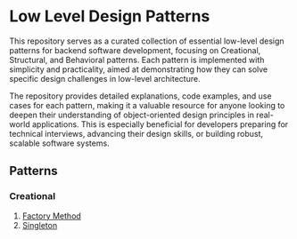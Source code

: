# Low Level Design Patterns
This repository serves as a curated collection of essential low-level design patterns for backend software development, focusing on Creational, Structural, and Behavioral patterns. Each pattern is implemented with simplicity and practicality, aimed at demonstrating how they can solve specific design challenges in low-level architecture.

The repository provides detailed explanations, code examples, and use cases for each pattern, making it a valuable resource for anyone looking to deepen their understanding of object-oriented design principles in real-world applications. This is especially beneficial for developers preparing for technical interviews, advancing their design skills, or building robust, scalable software systems.

## Patterns
### Creational
1. [Factory Method](src/main/java/org/patterns/creational/factor_method/FactoryMethod_README.md)
2. [Singleton](src/main/java/org/patterns/creational/singleton/Singleton_README.md)